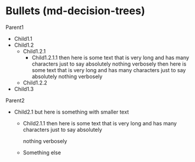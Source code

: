 # Bullets (md-decision-trees)

Parent1
* Child1.1
* Child1.2
  * Child1.2.1
    * Child1.2.1.1 then here is some text that is very long and has many characters 
    just to say absolutely nothing verbosely then here is some text that is very long and has many characters just to say absolutely nothing verbosely
  * Child1.2.2
* Child1.3

Parent2
* Child2.1 but here is something with smaller text
  * Child2.1.1 then here is some text that is very long and has many 
    characters just to say absolutely
    
    nothing verbosely
  * Something else